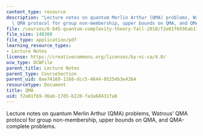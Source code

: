 ```yaml
---
content_type: resource
description: "Lecture notes on quantum Merlin Arthur (QMA) problems, Watrous\u2019\
  \ QMA protocol for group non-membership, upper bounds on QMA, and QMA-complete problems."
file: /courses/6-845-quantum-complexity-theory-fall-2010/f2e01f6936ab17d5b220fa3a68431fa8_MIT6_845F10_lec15.pdf
file_size: 148360
file_type: application/pdf
learning_resource_types:
- Lecture Notes
license: https://creativecommons.org/licenses/by-nc-sa/4.0/
ocw_type: OCWFile
parent_title: Lecture Notes
parent_type: CourseSection
parent_uid: 0ae74169-1168-dcc5-4644-05254b3e4264
resourcetype: Document
title: QMA
uid: f2e01f69-36ab-17d5-b220-fa3a68431fa8
---
```

Lecture notes on quantum Merlin Arthur (QMA) problems, Watrous’ QMA protocol for group non-membership, upper bounds on QMA, and QMA-complete problems.